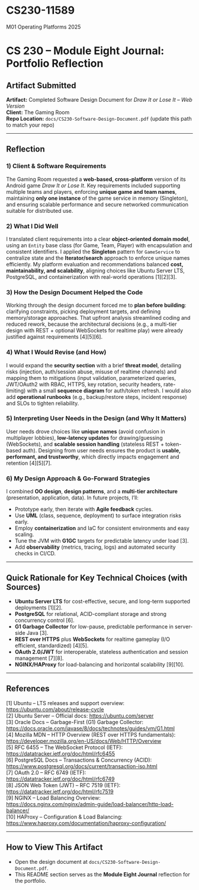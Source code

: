# CS230-11589
M01 Operating Platforms 2025
# CS 230 – Module Eight Journal: Portfolio Reflection

## Artifact Submitted
**Artifact:** Completed Software Design Document for *Draw It or Lose It – Web Version*  
**Client:** The Gaming Room  
**Repo Location:** `docs/CS230-Software-Design-Document.pdf` (update this path to match your repo)

---

## Reflection

### 1) Client & Software Requirements
The Gaming Room requested a **web-based, cross-platform** version of its Android game *Draw It or Lose It*. Key requirements included supporting multiple teams and players, enforcing **unique game and team names**, maintaining **only one instance** of the game service in memory (Singleton), and ensuring scalable performance and secure networked communication suitable for distributed use.

### 2) What I Did Well
I translated client requirements into a clear **object-oriented domain model**, using an `Entity` base class (for Game, Team, Player) with encapsulation and consistent identifiers. I applied the **Singleton** pattern for `GameService` to centralize state and the **Iterator/search** approach to enforce unique names efficiently. My platform evaluation and recommendations balanced **cost, maintainability, and scalability**, aligning choices like Ubuntu Server LTS, PostgreSQL, and containerization with real-world operations [1][2][3].

### 3) How the Design Document Helped the Code
Working through the design document forced me to **plan before building**: clarifying constraints, picking deployment targets, and defining memory/storage approaches. That upfront analysis streamlined coding and reduced rework, because the architectural decisions (e.g., a multi-tier design with REST + optional WebSockets for realtime play) were already justified against requirements [4][5][6].

### 4) What I Would Revise (and How)
I would expand the **security section** with a brief **threat model**, detailing risks (injection, auth/session abuse, misuse of realtime channels) and mapping them to mitigations (input validation, parameterized queries, JWT/OAuth2 with RBAC, HTTPS, key rotation, security headers, rate-limiting) with a small **sequence diagram** for auth/token refresh. I would also add **operational runbooks** (e.g., backup/restore steps, incident response) and SLOs to tighten reliability.

### 5) Interpreting User Needs in the Design (and Why It Matters)
User needs drove choices like **unique names** (avoid confusion in multiplayer lobbies), **low-latency updates** for drawing/guessing (WebSockets), and **scalable session handling** (stateless REST + token-based auth). Designing from user needs ensures the product is **usable, performant, and trustworthy**, which directly impacts engagement and retention [4][5][7].

### 6) My Design Approach & Go-Forward Strategies
I combined **OO design**, **design patterns**, and a **multi-tier architecture** (presentation, application, data). In future projects, I’ll:
- Prototype early, then iterate with **Agile feedback** cycles.
- Use **UML** (class, sequence, deployment) to surface integration risks early.
- Employ **containerization** and IaC for consistent environments and easy scaling.
- Tune the JVM with **G1GC** targets for predictable latency under load [3].
- Add **observability** (metrics, tracing, logs) and automated security checks in CI/CD.

---

## Quick Rationale for Key Technical Choices (with Sources)
- **Ubuntu Server LTS** for cost-effective, secure, and long-term supported deployments [1][2].  
- **PostgreSQL** for relational, ACID-compliant storage and strong concurrency control [6].  
- **G1 Garbage Collector** for low-pause, predictable performance in server-side Java [3].  
- **REST over HTTPS** plus **WebSockets** for realtime gameplay (I/O efficient, standardized) [4][5].  
- **OAuth 2.0/JWT** for interoperable, stateless authentication and session management [7][8].  
- **NGINX/HAProxy** for load-balancing and horizontal scalability [9][10].

---

## References
[1] Ubuntu – LTS releases and support overview: https://ubuntu.com/about/release-cycle  
[2] Ubuntu Server – Official docs: https://ubuntu.com/server  
[3] Oracle Docs – Garbage-First (G1) Garbage Collector: https://docs.oracle.com/javase/8/docs/technotes/guides/vm/G1.html  
[4] Mozilla MDN – HTTP Overview (REST over HTTPS fundamentals): https://developer.mozilla.org/en-US/docs/Web/HTTP/Overview  
[5] RFC 6455 – The WebSocket Protocol (IETF): https://datatracker.ietf.org/doc/html/rfc6455  
[6] PostgreSQL Docs – Transactions & Concurrency (ACID): https://www.postgresql.org/docs/current/transaction-iso.html  
[7] OAuth 2.0 – RFC 6749 (IETF): https://datatracker.ietf.org/doc/html/rfc6749  
[8] JSON Web Token (JWT) – RFC 7519 (IETF): https://datatracker.ietf.org/doc/html/rfc7519  
[9] NGINX – Load Balancing Overview: https://docs.nginx.com/nginx/admin-guide/load-balancer/http-load-balancer/  
[10] HAProxy – Configuration & Load Balancing: https://www.haproxy.com/documentation/haproxy-configuration/

---

## How to View This Artifact
- Open the design document at `docs/CS230-Software-Design-Document.pdf`.
- This README section serves as the **Module Eight Journal** reflection for the portfolio.
